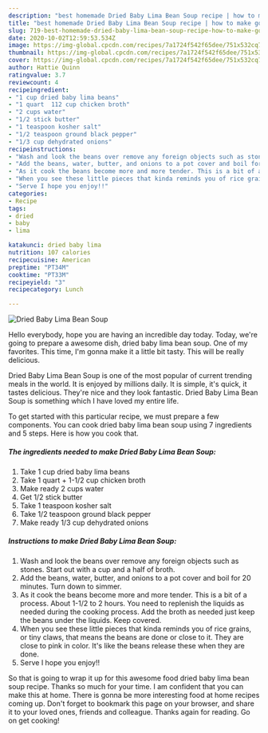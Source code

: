 ```yaml
---
description: "best homemade Dried Baby Lima Bean Soup recipe | how to make good Dried Baby Lima Bean Soup"
title: "best homemade Dried Baby Lima Bean Soup recipe | how to make good Dried Baby Lima Bean Soup"
slug: 719-best-homemade-dried-baby-lima-bean-soup-recipe-how-to-make-good-dried-baby-lima-bean-soup
date: 2020-10-02T12:59:53.534Z
image: https://img-global.cpcdn.com/recipes/7a1724f542f65dee/751x532cq70/dried-baby-lima-bean-soup-recipe-main-photo.jpg
thumbnail: https://img-global.cpcdn.com/recipes/7a1724f542f65dee/751x532cq70/dried-baby-lima-bean-soup-recipe-main-photo.jpg
cover: https://img-global.cpcdn.com/recipes/7a1724f542f65dee/751x532cq70/dried-baby-lima-bean-soup-recipe-main-photo.jpg
author: Hattie Quinn
ratingvalue: 3.7
reviewcount: 4
recipeingredient:
- "1 cup dried baby lima beans"
- "1 quart  112 cup chicken broth"
- "2 cups water"
- "1/2 stick butter"
- "1 teaspoon kosher salt"
- "1/2 teaspoon ground black pepper"
- "1/3 cup dehydrated onions"
recipeinstructions:
- "Wash and look the beans over remove any foreign objects such as stones. Start out with a cup and a half of broth."
- "Add the beans, water, butter, and onions to a pot cover and boil for 20 minutes. Turn down to simmer."
- "As it cook the beans become more and more tender. This is a bit of a process. About 1-1/2 to 2 hours. You need to replenish the liquids as needed during the cooking process. Add the broth as needed just keep the beans under the liquids. Keep covered."
- "When you see these little pieces that kinda reminds you of rice grains, or tiny claws, that means the beans are done or close to it. They are close to pink in color. It&#39;s like the beans release these when they are done."
- "Serve I hope you enjoy!!"
categories:
- Recipe
tags:
- dried
- baby
- lima

katakunci: dried baby lima 
nutrition: 107 calories
recipecuisine: American
preptime: "PT34M"
cooktime: "PT33M"
recipeyield: "3"
recipecategory: Lunch

---
```



![Dried Baby Lima Bean Soup](https://img-global.cpcdn.com/recipes/7a1724f542f65dee/751x532cq70/dried-baby-lima-bean-soup-recipe-main-photo.jpg)

Hello everybody, hope you are having an incredible day today. Today, we're going to prepare a awesome dish, dried baby lima bean soup. One of my favorites. This time, I'm gonna make it a little bit tasty. This will be really delicious.

Dried Baby Lima Bean Soup is one of the most popular of current trending meals in the world. It is enjoyed by millions daily. It is simple, it's quick, it tastes delicious. They're nice and they look fantastic. Dried Baby Lima Bean Soup is something which I have loved my entire life.




To get started with this particular recipe, we must prepare a few components. You can cook dried baby lima bean soup using 7 ingredients and 5 steps. Here is how you cook that.

<!--inarticleads1-->

##### The ingredients needed to make Dried Baby Lima Bean Soup:

1. Take 1 cup dried baby lima beans
1. Take 1 quart + 1-1/2 cup chicken broth
1. Make ready 2 cups water
1. Get 1/2 stick butter
1. Take 1 teaspoon kosher salt
1. Take 1/2 teaspoon ground black pepper
1. Make ready 1/3 cup dehydrated onions




<!--inarticleads2-->

##### Instructions to make Dried Baby Lima Bean Soup:

1. Wash and look the beans over remove any foreign objects such as stones. Start out with a cup and a half of broth.
1. Add the beans, water, butter, and onions to a pot cover and boil for 20 minutes. Turn down to simmer.
1. As it cook the beans become more and more tender. This is a bit of a process. About 1-1/2 to 2 hours. You need to replenish the liquids as needed during the cooking process. Add the broth as needed just keep the beans under the liquids. Keep covered.
1. When you see these little pieces that kinda reminds you of rice grains, or tiny claws, that means the beans are done or close to it. They are close to pink in color. It&#39;s like the beans release these when they are done.
1. Serve I hope you enjoy!!




So that is going to wrap it up for this awesome food dried baby lima bean soup recipe. Thanks so much for your time. I am confident that you can make this at home. There is gonna be more interesting food at home recipes coming up. Don't forget to bookmark this page on your browser, and share it to your loved ones, friends and colleague. Thanks again for reading. Go on get cooking!
